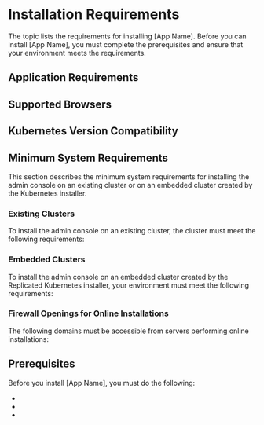 # Installation Requirements

The topic lists the requirements for installing [App Name]. Before you can install [App Name], you must complete the prerequisites and ensure that your environment meets the requirements.

## Application Requirements

<!--
Add any installation requirements or recommendations that are specific to your application.

Add more sections as necessary.
-->

<!--* "Your node must use one of the following operating systems: ..." -->


## Supported Browsers

<!--
Copy, paste, and edit the content from https://docs.replicated.com/enterprise/installing-general-requirements#supported-browsers
-->

## Kubernetes Version Compatibility
<!--
Copy, paste, and edit the content from https://docs.replicated.com/enterprise/installing-general-requirements#kubernetes-version-compatibility
-->

## Minimum System Requirements

This section describes the minimum system requirements for installing the admin console on an existing cluster or on an embedded cluster created by the Kubernetes installer.

### Existing Clusters

To install the admin console on an existing cluster, the cluster must meet the following requirements:

<!--
Copy, paste, and edit the content from https://docs.replicated.com/enterprise/installing-general-requirements#minimum-system-requirements
-->

### Embedded Clusters

To install the admin console on an embedded cluster created by the Replicated Kubernetes installer, your environment must meet the following requirements:

<!--
Copy, paste, and edit the content from https://docs.replicated.com/enterprise/installing-general-requirements#embedded-cluster-requirements
-->

### Firewall Openings for Online Installations

The following domains must be accessible from servers performing online installations:

<!--
Copy, paste, and edit the content from https://docs.replicated.com/enterprise/installing-general-requirements#firewall-openings-for-online-installations
-->

## Prerequisites

Before you install [App Name], you must do the following:

* <!-- "Enable IP forwarding" -->
* <!-- "Ensure the VM has no previous installations of Kubernetes" -->
*
